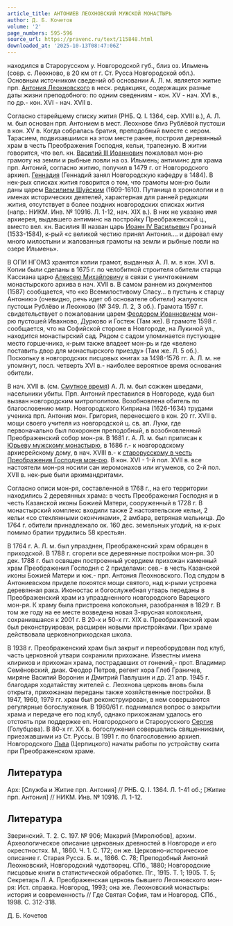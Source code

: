 ```yaml
---
article_title: АНТОНИЕВ ЛЕОХНОВСКИЙ МУЖСКОЙ МОНАСТЫРЬ
author: Д. Б. Кочетов
volume: '2'
page_numbers: 595-596
source_url: https://pravenc.ru/text/115848.html
downloaded_at: '2025-10-13T08:47:06Z'
---
```


находился в Старорусском у. Новгородской губ., близ оз. Ильмень (совр. с. Леохново, в 20 км от г. Ст. Русса Новгородской обл.). Основным источником сведений об основании А. Л. м. является житие прп. [Антония Леохновского](<https://pravenc.ru/text/Антония Леохновского.html>) в неск. редакциях, содержащих разные даты жизни преподобного: по одним сведениям - кон. XV - нач. XVI в., по др.- кон. XVI - нач. XVII в.

Согласно старейшему списку жития (РНБ. Q. I. 1364, сер. XVIII в.), А. Л. м. был основан прп. Антонием в мест. Леохнове близ Рублёвой пустоши в кон. XV в. Когда собралась братия, преподобный вместе с иером. Тарасием, подвизавшимся на этом месте ранее, построил деревянный храм в честь Преображения Господня, кельи, трапезную. В житии говорится, что вел. кн. [Василий III Иоаннович](<https://pravenc.ru/text/Василий III Иоаннович.html>) пожаловал мон-рю грамоту на земли и рыбные ловли на оз. Ильмень; антиминс для храма прп. Антоний, согласно житию, получил в 1479 г. от Новгородского архиеп. [Геннадия](https://pravenc.ru/text/Геннадия.html) (Геннадий занял Новгородскую кафедру в 1484). В нек-рых списках жития говорится о том, что грамоты мон-рю были даны царем [Василием Шуйским](<https://pravenc.ru/text/Василием Шуйским.html>) (1609-1610). Путаница в хронологии и в именах исторических деятелей, характерная для ранней редакции жития, отсутствует в более поздних новгородских списках жития (напр.: НИКМ. Инв. № 10916. Л. 1-12, нач. XIX в.). В них не указано имя архиерея, выдавшего антиминс на постройку Преображенской ц., вместо вел. кн. Василия III назван царь [Иоанн IV Васильевич](<https://pravenc.ru/text/Иоанн IV Васильевич.html>) Грозный (1533-1584), к-рый «с великой честию принял Антония.... и даровал ему много милостыни и жалованныя грамоты на земли и рыбные ловли на озере Ильмень».

В ОПИ НГОМЗ хранятся копии грамот, выданных А. Л. м. в кон. XVI в. Копии были сделаны в 1675 г. по челобитной строителя обители старца Кассиана царю [Алексею Михайловичу](<https://pravenc.ru/text/Алексей Михайлович.html>) в связи с уничтожением монастырского архива в нач. XVII в. В самом раннем из документов (1587) сообщается, что «ко Всемилостивому Спасу... в пустынь к старцу Антонию» (очевидно, речь идет об основателе обители) жалуются пустоши Рублёво и Леохново (№ 349. Л. 2, 3 об.). Грамота 1597 г. свидетельствует о пожаловании царем [Феодором Иоанновичем](<https://pravenc.ru/text/Феодор Иоаннович.html>) мон-рю пустошей Ивахново, Дурково и Гостеж (Там же). В грамоте 1598 г. сообщается, что на Софийской стороне в Новгороде, на Лукиной ул., находится монастырский сад. Рядом с садом упоминается пустующее место горшечника, к-рым также владеет мон-рь и где «велено поставить двор для монастырского приезду» (Там же. Л. 5 об.). Поскольку в новгородских писцовых книгах за 1498-1576 гг. А. Л. м. не упомянут, посл. четверть XVI в.- наиболее вероятное время основания обители.

В нач. XVII в. (см. [Смутное время](<https://pravenc.ru/text/Смутное время.html>)) А. Л. м. был сожжен шведами, насельники убиты. Прп. Антоний преставился в Новгороде, куда был вызван новгородским митрополитом. Возобновлена обитель по благословению митр. Новгородского Киприана (1626-1634) трудами ученика прп. Антония мон. Григория, перенесшего в кон. 20 гг. XVII в. мощи своего учителя из новгородской ц. св. ап. Луки, где первоначально был похоронен преподобный, в возобновленный Преображенский собор мон-ря. В 1681 г. А. Л. м. был приписан к [Юрьеву мужскому монастырю](<https://pravenc.ru/text/Юрьеву мужскому монастырю.html>), в 1686 г.- к новгородскому архиерейскому дому, в нач. XVIII в.- к [старорусскому в честь Преображения Господня мон-рю](<https://pravenc.ru/text/старорусскому в честь Преображения Господня мон-рю.html>). В кон. XVI - 1-й пол. XVII в. все настоятели мон-ря носили сан иеромонахов или игуменов, со 2-й пол. XVII в. нек-рые были архимандритами.

Согласно описи мон-ря, составленной в 1768 г., на его территории находились 2 деревянных храма: в честь Преображения Господня и в честь Казанской иконы Божией Матери, сооруженный в 1728 г. В монастырский комплекс входили также 2 настоятельские кельи, 2 кельи «со стеклянными окончинами», 2 амбара, ветряная мельница. До 1764 г. обители принадлежало ок. 160 дес. земельных угодий, на к-рых помимо братии трудились 58 крестьян.

В 1764 г. А. Л. м. был упразднен, Преображенский храм обращен в приходской. В 1788 г. сгорели все деревянные постройки мон-ря. 30 дек. 1788 г. был освящен построенный усердием прихожан каменный храм Преображения Господня с 2 приделами: сев.- в честь Казанской иконы Божией Матери и юж.- прп. Антония Леохновского. Под спудом в Антониевском приделе покоятся мощи святого, над к-рыми устроена деревянная рака. Иконостас и богослужебная утварь переданы в Преображенский храм из упраздненного новгородского Варецкого мон-ря. К храму была пристроена колокольня, разобранная в 1829 г. В том же году на ее месте возведена новая 3-ярусная колокольня, сохранившаяся к 2001 г. В 20-х и 50-х гг. XIX в. Преображенский храм был реконструирован, расширен новыми пристройками. При храме действовала церковноприходская школа.

В 1938 г. Преображенский храм был закрыт и переоборудован под клуб, часть церковной утвари сохранили прихожане. Известны имена клириков и прихожан храма, пострадавших от гонений,- прот. Владимир Семёновский, диак. Феодор Петров, регент хора Глеб Граничев, миряне Василий Воронин и Дмитрий Павлушин и др. 21 апр. 1945 г. благодаря ходатайству жителей с. Леохнова церковь вновь была открыта, прихожанам переданы также хозяйственные постройки. В 1947, 1960, 1979 гг. храм был реконструирован, в нем совершаются регулярные богослужения. В 1960/61 г. поднимался вопрос о закрытии храма и передаче его под клуб, однако прихожанам удалось его отстоять при поддержке еп. Новгородского и Старорусского [Сергия](https://pravenc.ru/text/Сергий.html) (Голубцова). В 80-х гг. XX в. богослужения совершались священниками, приезжавшими из Ст. Руссы. В 1991 г. по благословению архиеп. Новгородского [Льва](https://pravenc.ru/text/ЛЕВ.html) (Церпицкого) начаты работы по устройству скита при Преображенском храме.

## Литература

Арх: [Служба и Житие прп. Антония] // РНБ. Q. I. 1364. Л. 1-41 об.; [Житие прп. Антония] // НИКМ. Инв. № 10916. Л. 1-12.

## Литература

Зверинский. Т. 2. С. 197. № 906; Макарий [Миролюбов], архим. Археологическое описание церковных древностей в Новгороде и его окрестностях. М., 1860. Ч. 1. С. 172; он же. Церковно-историческое описание г. Старая Русса. Б. м., 1866. С. 78; Преподобный Антоний Леохновский, Новгородский чудотворец. СПб., 1880; Новгородские писцовые книги в статистической обработке. Пг., 1915. Т. 1; 1905. Т. 5; Секретарь Л. А. Преображенская церковь бывшего Леохновского мон-ря: Ист. справка. Новгород, 1993; она же. Леохновский монастырь: история и современность // Где Святая София, там и Новгород. СПб., 1998. С. 312-318.

Д. Б. Кочетов
